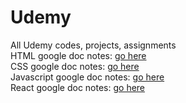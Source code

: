 # Udemy
All Udemy codes, projects, assignments
<br/>
HTML google doc notes: [go here](https://docs.google.com/document/d/1kkj2I-pRm6SkFDbtPZq2yZUV8B_oxm4CnmZxr_qT6-4/edit?usp=sharing)
<br/>
CSS google doc notes: [go here](https://docs.google.com/document/d/1B6k88VpRrqejS1IBOZjB44kcLOv15V_Revf63zZ-RCA/edit?usp=sharing)
<br/>
Javascript google doc notes: [go here](https://docs.google.com/document/d/1N8RzBg834GopOVjF8RKixtfGxpQNbKpxWa7NTmGZJIo/edit?usp=sharing)
<br/>
React google doc notes: [go here](https://docs.google.com/document/d/1FZCbZOjKCJfmLHk_8Qx7eu3w5HJmZN60POnUGGtOP2A/edit?usp=sharing)
